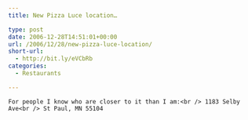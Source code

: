 ```yaml
---
title: New Pizza Luce location…

type: post
date: 2006-12-28T14:51:01+00:00
url: /2006/12/28/new-pizza-luce-location/
short-url:
  - http://bit.ly/eVCbRb
categories:
  - Restaurants

---
```

<div class='microid-mailto+http:sha1:906995a4989dea9b596b0b03c97cc80b3a37fbde'>
  
    For people I know who are closer to it than I am:<br /> 1183 Selby Ave<br /> St Paul, MN 55104
  
